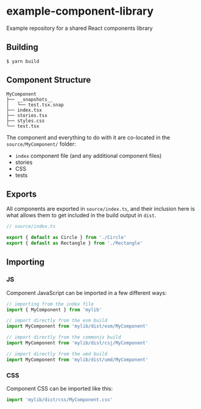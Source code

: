 # example-component-library

Example repository for a shared React components library

## Building

```
$ yarn build
```

## Component Structure

```
MyComponent
├── __snapshots__
│   └── test.tsx.snap
├── index.tsx
├── stories.tsx
├── styles.css
└── test.tsx
```

The component and everything to do with it are co-located in the
`source/MyComponent/` folder:
* `index` component file (and any additional component files)
* stories
* CSS
* tests

## Exports
All components are exported in `source/index.ts`, and their inclusion here is
what allows them to get included in the build output in `dist`.

```js
// source/index.ts

export { default as Circle } from './Circle'
export { default as Rectangle } from './Rectangle'
```

## Importing

### JS
Component JavaScript can be imported in a few different ways:

```js
// importing from the index file
import { MyComponent } from 'mylib'

// import directly from the esm build
import MyComponent from 'mylib/dist/esm/MyComponent'

// import directly from the commonjs build
import MyComponent from 'mylib/dist/csj/MyComponent'

// import directly from the umd build
import MyComponent from 'mylib/dist/umd/MyComponent'
```

### CSS
Component CSS can be imported like this:

```js
import 'mylib/dist/css/MyComponent.css'
```
